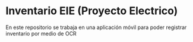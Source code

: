 # Inventario EIE (Proyecto Electrico)
 En este repositorio se trabaja en una aplicación móvil para poder registrar inventario por medio de OCR
